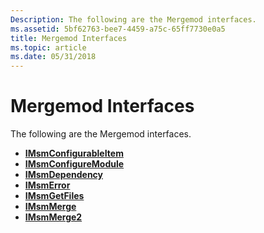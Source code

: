 ```yaml
---
Description: The following are the Mergemod interfaces.
ms.assetid: 5bf62763-bee7-4459-a75c-65ff7730e0a5
title: Mergemod Interfaces
ms.topic: article
ms.date: 05/31/2018
---
```


# Mergemod Interfaces

The following are the Mergemod interfaces.

-   [**IMsmConfigurableItem**](https://msdn.microsoft.com/library/Aa369242(v=VS.85).aspx)
-   [**IMsmConfigureModule**](https://msdn.microsoft.com/library/Aa369243(v=VS.85).aspx)
-   [**IMsmDependency**](https://msdn.microsoft.com/library/Aa369249(v=VS.85).aspx)
-   [**IMsmError**](https://msdn.microsoft.com/library/Aa369257(v=VS.85).aspx)
-   [**IMsmGetFiles**](https://msdn.microsoft.com/library/Aa369259(v=VS.85).aspx)
-   [**IMsmMerge**](https://msdn.microsoft.com/library/Aa369273(v=VS.85).aspx)
-   [**IMsmMerge2**](/windows/desktop/api/Mergemod/nn-mergemod-imsmmerge2)

 

 



